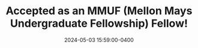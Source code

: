 ---
layout: post
title: Accepted as an MMUF (Mellon Mays Undergraduate Fellowship) Fellow!
date: 2024-05-03 15:59:00-0400
inline: true
related_posts: false
---